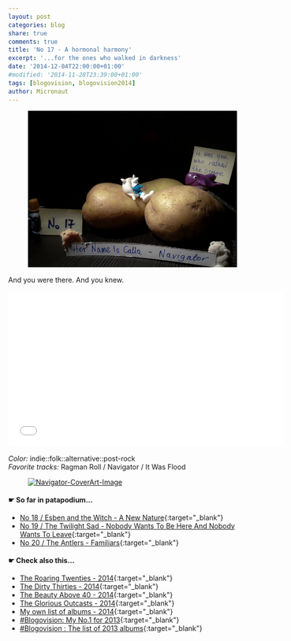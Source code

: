 ```yaml
---
layout: post
categories: blog
share: true
comments: true
title: 'No 17 - A hormonal harmony'
excerpt: '...for the ones who walked in darkness'
date: '2014-12-04T22:00:00+01:00'
#modified: '2014-11-28T23:39:00+01:00'
tags: [blogovision, blogovision2014]
author: Micronaut
---
```

<figure>
	<a href="/images/posts/blogovision/Calla.jpg"><img src="/images/posts/blogovision/Calla.jpg" alt="Calla-Image" class="center"/></a>
</figure>


And you were there. And you knew.

<iframe width="560" height="315" src="//www.youtube.com/embed/f1f7SsSvs6k" frameborder="0" allowfullscreen>&nbsp;</iframe>

*Color:* indie::folk::alternative::post-rock<br/>
*Favorite tracks:*  Ragman Roll / Navigator / It Was Flood

<figure>
	<a href="http://www.last.fm/music/Her+Name+Is+Calla/Navigator" target="_blank"><img src="http://userserve-ak.last.fm/serve/_/97510423/Navigator.jpg" alt="Navigator-CoverArt-Image" class="center"/></a>
</figure>

#### &#x261B; So far in patapodium...
* [No 18 / Esben and the Witch - A New Nature](/blog/blogovision2014-no18/){:target="_blank"}
* [No 19 / The Twilight Sad - Nobody Wants To Be Here And Nobody Wants To Leave](/blog/blogovision2014-no19/){:target="_blank"}
* [No 20 / The Antlers - Familiars](/blog/blogovision2014-no20/){:target="_blank"}

#### &#x261B; Check also this…
* [The Roaring Twenties - 2014](/blog/blogovision2014-the-roaring-twenties/){:target="_blank"}
* [The Dirty Thirties - 2014](/blog/blogovision2014-the-dirty-thirties/){:target="_blank"}
* [The Beauty Above 40 - 2014](/blog/blogovision2014-the-beauty-above-40/){:target="_blank"}
* [The Glorious Outcasts - 2014](/blog/blogovision2014-the-glorious-outcasts-2014/){:target="_blank"}
* [My own list of albums - 2014](/blog/complete-list-2014/){:target="_blank"}
* [#Blogovision: My No.1 for 2013](/blog/blogovision2013-no01/){:target="_blank"}
* [#Blogovision : The list of 2013 albums](/blog/blogovision-my-own-list-of-2013-nominees-albums/){:target="_blank"}
